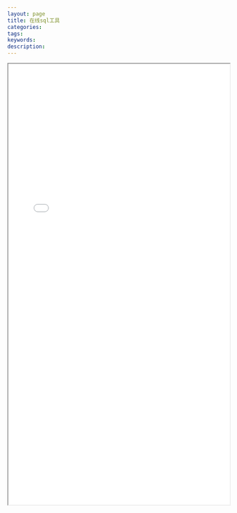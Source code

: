 ```yaml
---
layout: page
title: 在线sql工具
categories:
tags:
keywords:
description:
---
```






<iframe src="/pictures_for_blog/app/online_sql/online_sql.html" width="100%" height="1000em" marginwidth="10%"></iframe>
